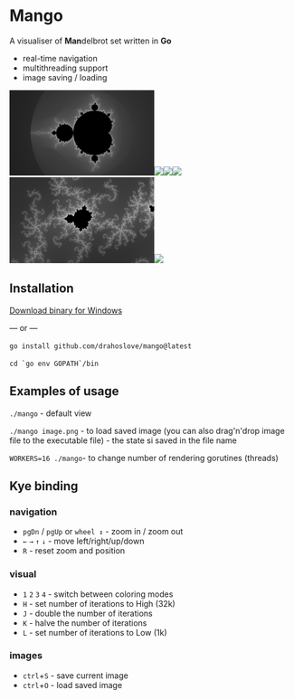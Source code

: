 # Mango

A visualiser of **Man**delbrot set written in **Go**

 - real-time navigation
 - multithreading support
 - image saving / loading


<img src="images/set_1664718211_(-0.5+0i)_1_0_.png" width="256"
/><img src="images/set_1663476672_(-0.8643325482946538-0.2305787007080872i)_4.745313281212577e+07_2_.png" width="256"
/><img src="images/set_1663582256_(-0.6699236201218569-0.4577691518426872i)_7.774721279938687e+11_1_.png" width="256"
/><img src="images/set_1663536017_(0.2713047044368717-0.5857106239284461i)_2.3726566406062886e+07_3_.png" width="256"
/><img src="images/set_1663549060_(-0.6699236121894319-0.45776914126597795i)_1.7592186044416e+13_2_.png" width="256"
/><img src="images/set_1663528471_(-0.07459391968701061+0.9696561653342303i)_2.9658208007578608e+06_3_.png" width="256"
/>


## Installation

[Download binary for Windows](https://github.com/drahoslove/mango/releases/latest/download/mango.exe)

 &mdash; or &mdash;

`go install github.com/drahoslove/mango@latest`

```cd `go env GOPATH`/bin```

## Examples of usage

`./mango` - default view

`./mango image.png` - to load saved image (you can also drag'n'drop image file to the executable file) - the state si saved in the file name

`WORKERS=16 ./mango`- to change number of rendering gorutines (threads)

## Kye binding

### navigation

- `pgDn` / `pgUp` or `wheel ↕` - zoom in / zoom out
- `←` `→` `↑` `↓` - move left/right/up/down
- `R` - reset zoom and position


### visual
- `1` `2` `3` `4` - switch between coloring modes
- `H` - set number of iterations to High (32k)
- `J` - double the number of iterations
- `K` - halve the number of iterations
- `L` - set number of iterations to Low (1k)

### images
- `ctrl`+`S` - save current image
- `ctrl`+`O` - load saved image
